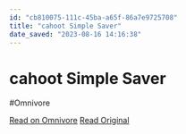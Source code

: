```yaml
---
id: "cb810075-111c-45ba-a65f-86a7e9725708"
title: "cahoot Simple Saver"
date_saved: "2023-08-16 14:16:38"
---
```


# cahoot Simple Saver
#Omnivore

[Read on Omnivore](https://omnivore.app/me/cahoot-simple-saver-189fe7db38c)
[Read Original](https://www.cahoot.com/products-and-services/cahoot-simple-saver)

